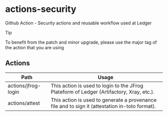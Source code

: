 # actions-security
Github Action - Security actions and reusable workflow used at Ledger

> [!TIP]
> To benefit from the patch and minor upgrade, please use the major tag of the action that you are using

## Actions

| Path | Usage |
| ------------- | ------------- |
| actions/jfrog-login | This action is used to login to the JFrog Plateform of Ledger (Artifactory, Xray, etc.). |
| actions/attest | This action is used to generate a provenance file and to sign it (attestation in-toto format). |

